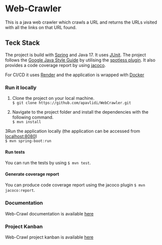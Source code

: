 # Web-Crawler

This is a java web crawler which crawls a URL and returns the URLs visited with all the links on that URL found.

## Teck Stack

The project is build with [Spring](https://spring.io/) and Java 17. It uses [JUnit](https://junit.org/junit5/).
The project follows the [Google Java Style Guide](https://google.github.io/styleguide/javaguide.html) by utilising the [spotless plugin](https://github.com/diffplug/spotless). It also provides a code coverage report by using [jacoco](https://github.com/jacoco/jacoco).

For CI/CD it uses [Render](https://render.com/) and the application is wrapped with [Docker](https://www.docker.com/)

### Run it locally
1) Clone the project on your local machine.  <br/>
   `$ git clone https://github.com/apavlidi/WebCrawler.git`

2) Navigate to the project folder and install the dependencies with the following command.  <br/>
   `$ mvn install`

3Run the application locally (the application can be accessed from [localhost:8080](http://localhost:8080/)) <br/>
   `$ mvn spring-boot:run`

#### Run tests
You can run the tests by using `$ mvn test`.

#### Generate coverage report
You can produce code coverage report using the jacoco plugin `$ mvn jacoco:report`.


### Documentation
Web-Crawl documentation is available [here](https://github.com/codurance/Retropolis-BE/wiki)

### Project Kanban
Web-Crawl project kanban is available [here](https://github.com/users/apavlidi/projects/1)
